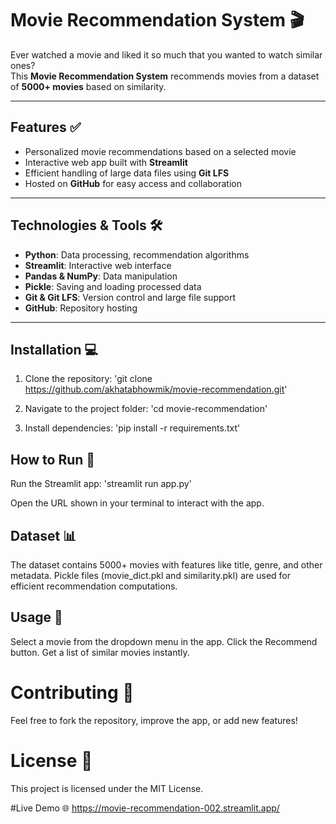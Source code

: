 # Movie Recommendation System 🎬

Ever watched a movie and liked it so much that you wanted to watch similar ones?  
This **Movie Recommendation System** recommends movies from a dataset of **5000+ movies** based on similarity.

---

## Features ✅
- Personalized movie recommendations based on a selected movie
- Interactive web app built with **Streamlit**
- Efficient handling of large data files using **Git LFS**
- Hosted on **GitHub** for easy access and collaboration

---

## Technologies & Tools 🛠️
- **Python**: Data processing, recommendation algorithms
- **Streamlit**: Interactive web interface
- **Pandas & NumPy**: Data manipulation
- **Pickle**: Saving and loading processed data
- **Git & Git LFS**: Version control and large file support
- **GitHub**: Repository hosting

---

## Installation 💻
1. Clone the repository:
'git clone https://github.com/akhatabhowmik/movie-recommendation.git'

2. Navigate to the project folder:
'cd movie-recommendation'

3. Install dependencies:
'pip install -r requirements.txt'

## How to Run 🚀
Run the Streamlit app:
'streamlit run app.py'

Open the URL shown in your terminal to interact with the app.

## Dataset 📊
The dataset contains 5000+ movies with features like title, genre, and other metadata.
Pickle files (movie_dict.pkl and similarity.pkl) are used for efficient recommendation computations.

## Usage 🧩
Select a movie from the dropdown menu in the app. Click the Recommend button. Get a list of similar movies instantly.

# Contributing 🤝
Feel free to fork the repository, improve the app, or add new features!

# License 📄
This project is licensed under the MIT License.

#Live Demo 🌐
https://movie-recommendation-002.streamlit.app/

